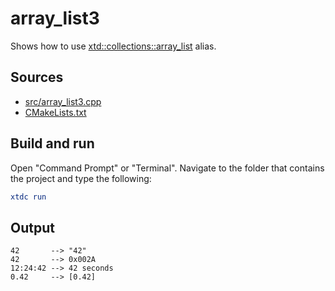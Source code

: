 # array_list3

Shows how to use [xtd::collections::array_list](https://gammasoft71.github.io/xtd/reference_guides/latest/group__collections.html#gaf18249e78122f5f0f0f09003cf6abc5c) alias.

## Sources

* [src/array_list3.cpp](src/array_list3.cpp)
* [CMakeLists.txt](CMakeLists.txt)

## Build and run

Open "Command Prompt" or "Terminal". Navigate to the folder that contains the project and type the following:

```cmake
xtdc run
```

## Output

```
42       --> "42"
42       --> 0x002A
12:24:42 --> 42 seconds
0.42     --> [0.42]
```
